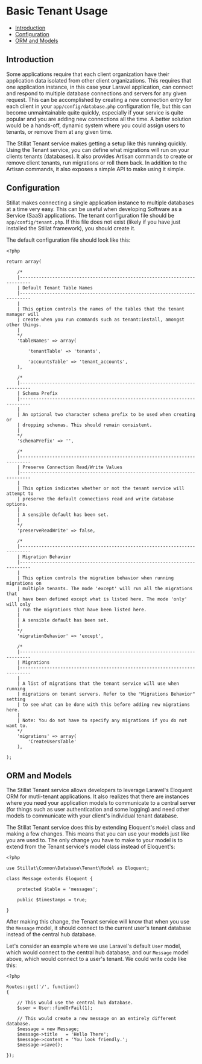 # Basic Tenant Usage

- [Introduction](#introduction)
- [Configuration](#configuration)
- [ORM and Models](#orm)

<a name="introduction"></a>
## Introduction

Some applications require that each client organization have their application data isolated from other client organizations. This requires that one application instance, in this case your Laravel application, can connect and respond to multiple database connections and servers for any given request. This can be accomplished by creating a new connection entry for each client in your `app/config/database.php` configuration file, but this can become unmaintainable quite quickly, especially if your service is quite popular and you are adding new connections all the time. A better solution would be a hands-off, dynamic system where you could assign users to tenants, or remove them at any given time.

The Stillat Tenant service makes getting a setup like this running quickly. Using the Tenant service, you can define what migrations will run on your clients tenants (databases). It also provides Artisan commands to create or remove client tenants, run migrations or roll them back. In addition to the Artisan commands, it also exposes a simple API to make using it simple.

<a name="configuration"></a>
## Configuration

Stillat makes connecting a single application instance to multiple databases at a time very easy. This can be useful when developing Software as a Service (SaaS) applications. The tenant configuration file should be `app/config/tenant.php`. If this file does not exist (likely if you have just installed the Stillat framework), you should create it.

The default configuration file should look like this:

    <?php

    return array(

        /*
        |--------------------------------------------------------------------------
        | Default Tenant Table Names
        |--------------------------------------------------------------------------
        |
        | This option controls the names of the tables that the tenant manager will
        | create when you run commands such as tenant:install, amongst other things.
        |
        */
        'tableNames' => array(

            'tenantTable' => 'tenants',

            'accountsTable' => 'tenant_accounts',
        ),

        /*
        |--------------------------------------------------------------------------
        | Schema Prefix
        |--------------------------------------------------------------------------
        |
        | An optional two character schema prefix to be used when creating or
        | dropping schemas. This should remain consistent.
        |
        */
        'schemaPrefix' => '',

        /*
        |--------------------------------------------------------------------------
        | Preserve Connection Read/Write Values
        |--------------------------------------------------------------------------
        |
        | This option indicates whether or not the tenant service will attempt to
        | preserve the default connections read and write database options.
        |
        | A sensible default has been set.
        |
        */
        'preserveReadWrite' => false,

        /*
        |--------------------------------------------------------------------------
        | Migration Behavior
        |--------------------------------------------------------------------------
        |
        | This option controls the migration behavior when running migrations on
        | multiple tenants. The mode 'except' will run all the migrations that
        | have been defined except what is listed here. The mode 'only' will only
        | run the migrations that have been listed here.
        |
        | A sensible default has been set.
        |
        */
        'migrationBehavior' => 'except',

        /*
        |--------------------------------------------------------------------------
        | Migrations
        |--------------------------------------------------------------------------
        |
        | A list of migrations that the tenant service will use when running
        | migrations on tenant servers. Refer to the "Migrations Behavior" setting
        | to see what can be done with this before adding new migrations here.
        |
        | Note: You do not have to specify any migrations if you do not want to.
        */
        'migrations' => array(
            'CreateUsersTable'
        ),

    );

<a name="orm"></a>
## ORM and Models

The Stillat Tenant service allows developers to leverage Laravel's Eloquent ORM for mutli-tenant applications. It also realizes that there are instances where you need your application models to communicate to a central server (for things such as user authentication and some logging) and need other models to communicate with your client's individual tenant database.

The Stillat Tenant service does this by extending Eloquent's `Model` class and making a few changes. This means that you can use your models just like you are used to. The only change you have to make to your model is to extend from the Tenant service's model class instead of Eloquent's:

    <?php

    use Stillat\Common\Database\Tenant\Model as Eloquent;

    class Message extends Eloquent {
        
        protected $table = 'messages';

        public $timestamps = true;

    }

After making this change, the Tenant service will know that when you use the `Message` model, it should connect to the current user's tenant database instead of the central hub database.

Let's consider an example where we use Laravel's default `User` model, which would connect to the central hub database, and our `Message` model above, which would connect to a user's tenant. We could write code like this:

    <?php

    Routes::get('/', function()
    {
        
        // This would use the central hub database.
        $user = User::findOrFail(1);

        // This would create a new message on an entirely different database.
        $message = new Message;
        $message->title   = 'Hello There';
        $message->content = 'You look friendly.';
        $message->save();
        
    });